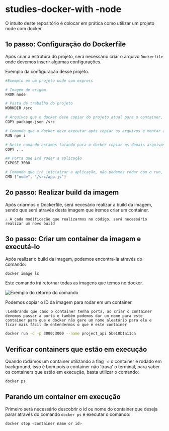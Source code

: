 # studies-docker-with -node

O intuito deste repositório é colocar em prática como utilizar um projeto node com docker.

## 1o passo: Configuração do Dockerfile
Após criar a estrutura do projeto, será necessário criar o arquivo `Dockerfile` onde devemos inserir algumas configurações.

Exemplo da configuração desse projeto.

```bash
#Exemplo em um projeto node com express

# Imagem de origem
FROM node

# Pasta de trabalho do projeto
WORKDIR /src

# Arquivos que o docker deve copiar do projeto atual para o container, colocamos para coiar o package.json e a pasta src
COPY package.json /src

# Comando que o docker deve executar após copiar os arquivos e montar a imagem do node.
RUN npm i

# Neste comando estamos falando para o docker copiar os demais arquivos que temos na nossa aplicação
COPY . .

## Porta que irá rodar a aplicação
EXPOSE 3000

# Comando que irá iniciaizar a aplicação, não podemos rodar com o run, devemos utilizar o CMD e passar um array
CMD ["node", "/src/app.js"]
```

## 2o passo: Realizar build da imagem
Após criarmos o Dockerfile, será necesário realizar a build da imagem, sendo que será através desta imagem que iremos criar um container.

`⚠️ A cada modificação que realizarmos no código, será necessário realizar um novo build`

## 3o passo: Criar um container da imagem e executá-lo
Após realizar o build da imagem, podemos encontra-la através do comando:

```bash
docker image ls
```

Este comando irá retornar todas as imagens que temos no docker.

![Exemplo do retorno do comando](https://www.notion.so/image/https%3A%2F%2Fs3-us-west-2.amazonaws.com%2Fsecure.notion-static.com%2F38d7b8be-d468-477f-a232-fdd35db6f11f%2FUntitled.png?table=block&id=0f7e6c9d-9326-4621-9617-8168e5551885&spaceId=941d05d3-58e4-4120-a81a-bce4f7e89867&width=2000&userId=09d9ae56-9799-4537-a5dd-d50783d11a4f&cache=v2)

Podemos copiar o ID da imagem para rodar em um container.

`💡Lembrando que caso o container tenha porta, ao criar o container devemos passar a porta e também podemos dar um nome para este container para que o docker não gere um nome aleatório para ele e ficar mais fácil de entendermos o que é este container`

```bash
docker run -d -p 3000:3000 --name project_api 5be18b1a11ca
```

## Verificar containers que estão em execução

Quando rodamos um container utilizando a flag `-d` o container é rodado em background, isso é bom pois o container não 'trava' o terminal, para saber os containers que estão em execução, basta utilizar o comando:

```bash
docker ps
```

## Parando um container em execução

Primeiro será necessário descobrir o id ou nome do container que deseja parar através do comando `docker ps` e executar o comando:

```bash
docker stop <container name or id>
```
